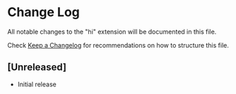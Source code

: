 # Change Log

All notable changes to the "hi" extension will be documented in this file.

Check [Keep a Changelog](http://keepachangelog.com/) for recommendations on how to structure this file.

## [Unreleased]

- Initial release
